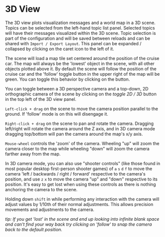# 3D View

The 3D view plots visualization messages and a world map in a 3D scene. Topics can be selected from the left-hand topic list panel.  Selected topics will have their messages visualized within the 3D scene.  Topic selection is part of the configuration and will be saved between reloads and can be shared with `Import / Export Layout`.  This panel can be expanded / collapsed by clicking on the caret icon to the left of it.

The scene will load a map tile set centered around the position of the cruise car. The map will always be the 'lowest' object in the scene, with all other objects plotted above it.  By default the scene will follow the position of the cruise car and the 'follow' toggle button in the upper right of the map will be green.  You can toggle this behavior by clicking on the button.

You can toggle between a 3D perspective camera and a top-down, 2D orthographic camera of the scene by clicking on the _toggle 2D / 3D_ button in the top left of the 3D view panel.

`Left-click + drag` on the scene to move the camera position parallel to the ground. If 'follow' mode is on this will disengage it.

`Right-click + drag` on the scene to pan and rotate the camera.  Dragging left/right will rotate the camera around the Z axis, and in 3D camera mode dragging top/bottom will pan the camera around the map's x/y axis.

`Mouse-wheel` controls the 'zoom' of the camera.  Wheeling "up" will zoom the camera closer to the map while wheeling "down" will zoom the camera farther away from the map.

In 3D camera mode, you can also use "shooter controls" (like those found in most popular desktop first-person shooter games) of `a` `s` `d` `f` to move the camera 'left / backwards / right / forward' respective to the camera's position, and use `z` `x` to move the camera "up" and "down" respective to its position.  It's easy to get lost when using these controls as there is nothing anchoring the camera to the scene.

Holding down `shift` in while performing any interaction with the camera will adjust values by 1/10th of their normal adjustments.  This allows precision movements and adjustments to the camera.

_tip: If you get 'lost' in the scene and end up looking into infinite blank space and can't find your way back try clicking on 'follow' to snap the camera back to the default position._
